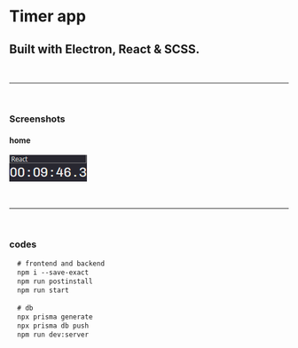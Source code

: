 # Timer app

## Built with Electron, React & SCSS.

<br /> <hr /> <br />

### Screenshots

#### home

![home.png](./assets/images/screenshots/home.png)

<br /> <hr /> <br />

### codes

```
  # frontend and backend
  npm i --save-exact
  npm run postinstall
  npm run start

  # db
  npx prisma generate
  npx prisma db push
  npm run dev:server

```
